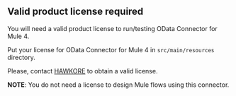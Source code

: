 ## Valid product license required

You will need a valid product license to run/testing OData Connector for Mule 4.

Put your license for OData Connector for Mule 4 in `src/main/resources` directory.

Please, contact [HAWKORE](https://www.hawkore.com) to obtain a valid license.

**NOTE**: You do not need a license to design Mule flows using this connector.
